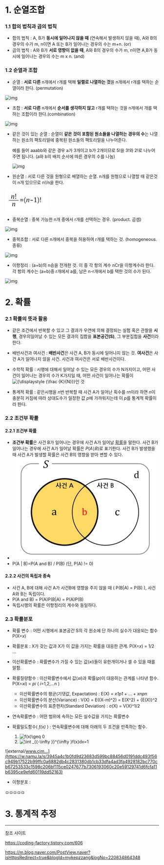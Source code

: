 

# 1. 순열조합



### 1.1 합의 법칙과 곱의 법칙

- 합의 법칙 : A, B가 **동시에 일어나지 않을 때** (연속해서 발생하지 않을 때), A와 B의 경우의 수가 m, n이면 A 또는 B가 일어나는 경우의 수는 m+n. (or)
- 곱의 법칙 : A와 B가 **서로 영향이 없을 때**, A와 B의 경우의 수가 m, n이면 A,B가 동시에 일어나는 경우의 수는 m x n. (and)



### 1.2 순열과 조합



- 순열 : **서로 다른** n개에서 r개를 택해 **일렬로 나열하는 것**을 n개에서 r개를 택하는 순열이라 한다. (permutation)

![img](https://blog.kakaocdn.net/dn/cR3YOt/btqHBTdPGBn/X3nvQO9sWOnvKiaF79HtVK/img.png)

- 조합 : **서로 다른** n개에서 **순서를 생각하지 않고** r개를 택하는 것을 n개에서 개를 택하는 조합이라 한다.(combination)

![img](https://blog.kakaocdn.net/dn/c9ewJ5/btqHA40YSlj/3pRTEpXIOLJr0UWitdQEt1/img.png)

- 같은 것이 있는 순열 : 순열이 **같은 것이 포함된 원소들을 나열하는 경우의 수**는 나열하는 원소의 팩토리얼에 중복된 원소들의 팩토리얼을 나누어준다. 

   

  예를 들어 aaabb와 같은 경우 a가 3개이고 b가 2개이므로 5!을 3!와 2!로 나누어주면 됩니다. (a와 b의 배치 순서에 따른 경우의 수를 나눔)

  

  ![img](https://blog.kakaocdn.net/dn/b7Uy9Y/btqHuiM0lYq/zu8vig5BDKngpP5drYX030/img.png)



- 원순열 : 서로 다른 것을 원형으로 배열하는 순열. n개를 원형으로 나열할 때 같은것이 n개 있으므로 n!/n을 한다.

![image-20211222211725714](통계_순열과조합.assets/image-20211222211725714.png)

- 중복순열 : 중복 가능한 n개 중에서 r개를 선택하는 경우. (product. 곱셈)

![img](https://blog.kakaocdn.net/dn/bUJlju/btqHBSMLXz0/2xLz105CA0cOXk61JhpJM0/img.png)

- 중복조합 : 서로 다른 n개에서 중복을 허용하여 r개를 택하는 것. (homogeneous. 종류)

![img](https://blog.kakaocdn.net/dn/bKNmjh/btqHAnsVZe5/vQRNVHXwiZKYbiebwyXTEK/img.png)

- 이항정리 : (a+b)의 n승을 전개한 것. 이 중 각 항의 계수 nCr을 이항계수라 한다. 각 항의 계수는 (a+b)중 r개에서 a를, 남은 n-r개에서 b를 택한 것의 수가 된다.

![img](https://blog.kakaocdn.net/dn/cRRVWW/btqHvJKjRUm/4NkGSIYwbt7l2fk1ERQYKK/img.png)



# 2. 확률



### 2.1 확률의 뜻과 활용

- 같은 조건에서 반복할 수 있고 그 결과가 우연에 의해 결정되는 실험 혹은 관찰을 **시행**, 경우의일어날 수 있는 모든 결과의 집합을 **표본공간(S)**, 그 부분집합을 **사건**이라 한다.
- 배반사건과 여사건 : **배반사건**은 사건 A, B가 동시에 일어나지 않는 것. **여사건**은 사건 A가 일어나지 않을 사건. 사건과 여사건은 서로 배반사건이다.
- 수학적 확률 : 시행에 대해서 일어날 수 있는 모든 경우의 수가 N가지이고, 어떤 사건이 일어나는 경우의 수가 K가지일 때, 어떤 사건이 일어나는 확률이![{\displaystyle {\frac {K}{N}}}](https://wikimedia.org/api/rest_v1/media/math/render/svg/f970b1aaad10a0a631ed09d9782fd4f39e94b92a)인 것

- 통계적 확률 : 같은시행을 *n*번 반복할 때 사건 A가 일어난 획수를 r*n*이라 하면 *n*이 충분히 커짐에 따라 상대도수가 일정한 값 *p*에 가까워지는데 이 *p*를 통계적 확률이라 한다.

 

### 2.2 조건부 확률



#### 2.2.1 조건부 확률

- **조건부 확률**은 사건 B가 일어나는 경우에 사건 A가 일어날 [확률](https://namu.wiki/w/확률)을 말한다. 사건 B가 일어나는 경우에 사건 A가 일어날 확률은 *P*(*A*∣*B*)로 표기한다. 사건 B가 발생했을 때 사건 A가 발생할 확률은 사건 B의 영향을 받아 변할 수 있다.
- ![image-20211224091719847](통계_순열과조합.assets/image-20211224091719847.png)
- P(A | B)=P(A and B) / P(B) (단, P(A) != 0)



#### 2.2.2 사건의 독립과 종속

- 사건 A, B에 대해 사건 A가 사건B에 영향을 주지 않을 때 ( P(B|A) = P(B) ), 사건 A와 B는 독립이다.
- P(A and B) = P(A)P(B|A) = P(A)P(B)
- 독립시행의 확률은 이항정리의 계수와 동일하다.



### 2.3 확률분포

- 확률 변수 : 어떤 시행에서 표본공간 S의 각 원소에 단 하나의 실수가 대응되는 함수
  P(X=*x*)
- 확률분포 : X가 갖는 값과 X가 이 값을 가지는 확률을 대응한 관계.
  P(X=*x*) = 1/2 ...



- 이산확률변수 : 확률변수가 가질 수 있는 값(*xi*)들이 유한개이거나 셀 수 있을 때를 말함.
- 확률질량함수 : 이산확률변수에서 값(*xi*)과 확률(*p*)이 대응하는 관계를 나타낸 함수.
  P(X=*xi*) = *pi* ( *i*=1,2,...n )
  - 이산확률변수의 평균(기댓값, Expactation) : E(X) = *x1p1*  + ... + *xnpn*  
  - 이산확률변수의 분산(Variance) : V(X) = E((X-m)^2) = E(X^2) + {E(X)}^2
  - 이산확률변수의 표준편차(Standard Deviation) : σ(X) = V(X)^1/2
  



- 연속확률변수 : 어떤 범위에 속하는 모든 실수값을 가지는 확률변수
- 확률밀도함수( *f(x)* ) : 연속확률변수에 대해 아래의 두 조건을 만족하는 함수.
  1.  ![f(x)\geq 0](https://wikimedia.org/api/rest_v1/media/math/render/svg/b2635ab62e1e5dc91ebf9789bb2e8d636415df57)
  2. ![\int _{{-\infty }}^{\infty }f(x)dx=1](https://wikimedia.org/api/rest_v1/media/math/render/svg/fe3476049f123f74d83f499899f459eef56a34cf)

 ![external/www.cim...](https://w.namu.la/s/3945a4c1b0fd9d23683d599bc88456d0191ddc493f56c949b17522b99ffc0a6882db4c2831380db1cb33dfa4ad3fa4928182bc770cb67253533c1598c206bf115ce0247677b7306193060c20e59129741d6fcfa11b6395ce9efd60119dd52163)
- 이항분포 :



ㅁㅁㅁㅁㅁ









# 3. 통계적 추정

 















---

참조 사이트

https://coding-factory.tistory.com/606

https://m.blog.naver.com/PostView.naver?isHttpsRedirect=true&blogId=mykepzzang&logNo=220834864348



